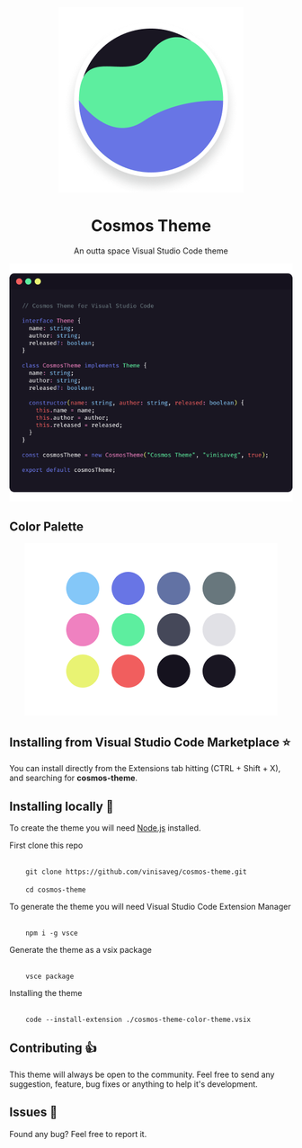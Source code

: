 <p align="center">
   <img src=".github/logo.png" width="auto"/>
</p>

<h1 align="center">
    Cosmos Theme
</h1>

<p align="center">
    An outta space Visual Studio Code theme
</p>

<p align="center">
   <img src=".github/preview.png" width="auto"/>
</p>

## Color Palette

<p align="center">
    <img src=".github/palette.png" width="auto"/>
</p>

## Installing from Visual Studio Code Marketplace :star:

You can install directly from the Extensions tab hitting (CTRL + Shift + X), and searching for **cosmos-theme**.

## Installing locally :running:

To create the theme you will need [Node.js](https://nodejs.org/en/) installed.

First clone this repo

```

    git clone https://github.com/vinisaveg/cosmos-theme.git

    cd cosmos-theme

```

To generate the theme you will need Visual Studio Code Extension Manager

```

    npm i -g vsce

```

Generate the theme as a vsix package

```

    vsce package

```

Installing the theme

```

    code --install-extension ./cosmos-theme-color-theme.vsix

```

## Contributing :+1:

This theme will always be open to the community. Feel free to send any suggestion, feature, bug fixes or anything to help it's development.

## Issues :bug:

Found any bug? Feel free to report it.
